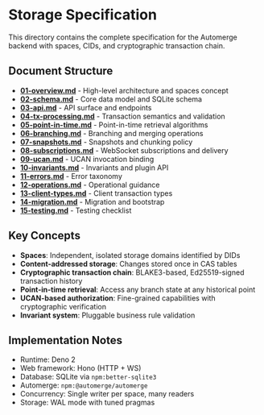 # Storage Specification

This directory contains the complete specification for the Automerge backend
with spaces, CIDs, and cryptographic transaction chain.

## Document Structure

- **[01-overview.md](01-overview.md)** - High-level architecture and spaces
  concept
- **[02-schema.md](02-schema.md)** - Core data model and SQLite schema
- **[03-api.md](03-api.md)** - API surface and endpoints
- **[04-tx-processing.md](04-tx-processing.md)** - Transaction semantics and
  validation
- **[05-point-in-time.md](05-point-in-time.md)** - Point-in-time retrieval
  algorithms
- **[06-branching.md](06-branching.md)** - Branching and merging operations
- **[07-snapshots.md](07-snapshots.md)** - Snapshots and chunking policy
- **[08-subscriptions.md](08-subscriptions.md)** - WebSocket subscriptions and
  delivery
- **[09-ucan.md](09-ucan.md)** - UCAN invocation binding
- **[10-invariants.md](10-invariants.md)** - Invariants and plugin API
- **[11-errors.md](11-errors.md)** - Error taxonomy
- **[12-operations.md](12-operations.md)** - Operational guidance
- **[13-client-types.md](13-client-types.md)** - Client transaction types
- **[14-migration.md](14-migration.md)** - Migration and bootstrap
- **[15-testing.md](15-testing.md)** - Testing checklist

## Key Concepts

- **Spaces**: Independent, isolated storage domains identified by DIDs
- **Content-addressed storage**: Changes stored once in CAS tables
- **Cryptographic transaction chain**: BLAKE3-based, Ed25519-signed transaction
  history
- **Point-in-time retrieval**: Access any branch state at any historical point
- **UCAN-based authorization**: Fine-grained capabilities with cryptographic
  verification
- **Invariant system**: Pluggable business rule validation

## Implementation Notes

- Runtime: Deno 2
- Web framework: Hono (HTTP + WS)
- Database: SQLite via `npm:better-sqlite3`
- Automerge: `npm:@automerge/automerge`
- Concurrency: Single writer per space, many readers
- Storage: WAL mode with tuned pragmas
